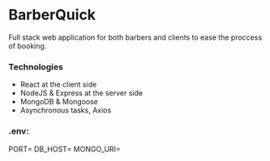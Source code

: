 # BarberQuick
Full stack web application for both barbers and clients to ease the proccess of booking.

### Technologies
* React at the client side
* NodeJS & Express at the server side
* MongoDB & Mongoose
* Asynchronous tasks, Axios

### .env:
PORT= 
DB_HOST= 
MONGO_URI= 

